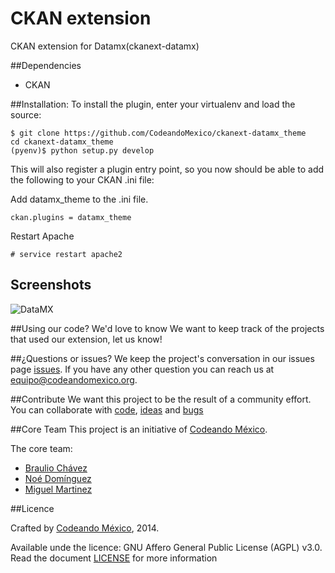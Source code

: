CKAN extension
============

CKAN extension for Datamx(ckanext-datamx)

##Dependencies
- CKAN

##Installation: 
To install the plugin, enter your virtualenv and load the source:

```
$ git clone https://github.com/CodeandoMexico/ckanext-datamx_theme
cd ckanext-datamx_theme
(pyenv)$ python setup.py develop
```
This will also register a plugin entry point, so you now should be able to add the following to your CKAN .ini file:

Add datamx_theme to the .ini file.
```
ckan.plugins = datamx_theme
```
Restart Apache
```
# service restart apache2
```

## Screenshots
![DataMX](https://s3.amazonaws.com/github-static/datamxio.png)

##Using our code? We'd love to know
We want to keep track of the projects that used our extension, let us know!

##¿Questions or issues?
We keep the project's conversation in our issues page [issues](https://github.com/CodeandoMexico/ckan-kitchen/issues). If you have any other question you can reach us at <equipo@codeandomexico.org>.

##Contribute
We want this project to be the result of a community effort. You can collaborate with [code](https://github.com/CodeandoMexico/ckan-kitchen/pulls), [ideas](https://github.com/CodeandoMexico/ckanext-datamx/issues) and [bugs](https://github.com/CodeandoMexico/ckanext-datamx/issues)

##Core Team
This project is an initiative of [Codeando México](https://github.com/CodeandoMexico?tab=members).

The core team:
- [Braulio Chávez](https://github.com/HackerOfDreams)
- [Noé Domínguez](https://github.com/poguez)
- [Miguel Martinez](https://github.com/miguelmc)

##Licence

Crafted by [Codeando México](https://github.com/CodeandoMexico?tab=members), 2014.

Available unde the licence: GNU Affero General Public License (AGPL) v3.0. Read the document [LICENSE](/LICENSE) for more information
